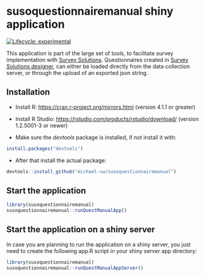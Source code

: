 
<!-- README.md is generated from README.Rmd. Please edit that file -->

# susoquestionnairemanual shiny application

<!-- badges: start -->

[![Lifecycle:
experimental](https://img.shields.io/badge/lifecycle-experimental-orange.svg)](https://lifecycle.r-lib.org/articles/stages.html#experimental)
<!-- badges: end -->

This application is part of the large set of tools, to facilitate survey
implementation with [Survey
Solutions](https://docs.mysurvey.solutions/). Questionnaires created in
[Survey Solutions designer](https://designer.mysurvey.solutions/), can
either be loaded directly from the data collection server, or through
the upload of an exported json string.

## Installation

- Install R: <https://cran.r-project.org/mirrors.html> (version 4.1.1 or
  greater)

- Install R Studio: <https://rstudio.com/products/rstudio/download/>
  (version 1.2.5001-3 or newer)

- Make sure the *devtools* package is installed, if not install it with:

``` r
install.packages("devtools")
```

- After that install the actual package:

``` r
devtools::install_github("michael-cw/susoquestionnairemanual")
```

## Start the application

``` r
library(susoquestionnairemanual)
susoquestionnairemanual::runQuestManualApp()
```

## Start the application on a shiny server

In case you are planning to run the application on a shiny server, you
just need to create the following app.R script in your shiny server app
directory:

``` r
library(susoquestionnairemanual)
susoquestionnairemanual::runQuestManualAppServer()
```
